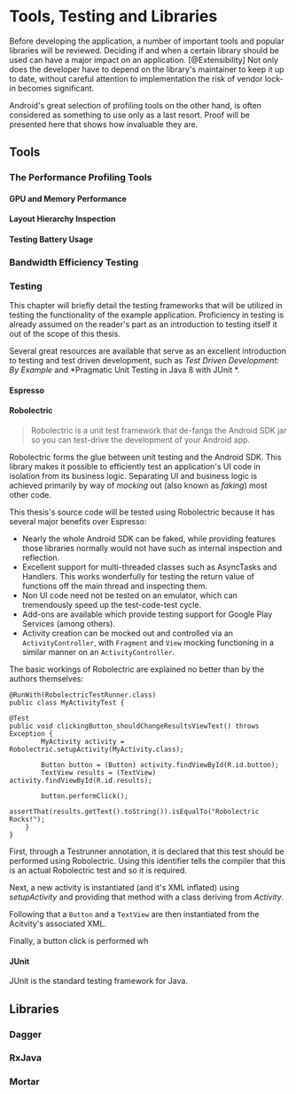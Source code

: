 
# Tools, Testing and Libraries

Before developing the application, a number of important tools and popular libraries will be reviewed.
Deciding if and when a certain library should be used can have a major impact on an application. [@Extensibility]
Not only does the developer have to depend on the library's maintainer to keep it up to date, without careful attention to implementation the risk of vendor lock-in becomes significant.

Android's great selection of profiling tools on the other hand, is often considered as something to use only as a last resort. Proof will be presented here that shows how invaluable they are.

## Tools

### The Performance Profiling Tools

#### GPU and Memory Performance

#### Layout Hierarchy Inspection

#### Testing Battery Usage

### Bandwidth Efficiency Testing

### Testing

This chapter will briefly detail the testing frameworks that will be utilized in testing the functionality of the example application. Proficiency in testing is already assumed on the reader's part as an introduction to testing itself it out of the scope of this thesis.

Several great resources are available that serve as an excellent introduction to testing and test driven development, such as *Test Driven Development: By Example* and *Pragmatic Unit Testing in Java 8 with JUnit *.

#### Espresso

#### Robolectric

>Robolectric is a unit test framework that de-fangs the Android SDK jar so you can test-drive the development of your Android app.

Robolectric forms the glue between unit testing and the Android SDK. This library makes it possible to efficiently test an application's UI code in isolation from its business logic. Separating UI and business logic is achieved primarily by way of *mocking* out (also known as *faking*) most other code.

This thesis's source code will be tested using Robolectric because it has several major benefits over Espresso:

* Nearly the whole Android SDK can be faked, while providing features those libraries normally would not have such as internal inspection and reflection.
* Excellent support for multi-threaded classes such as AsyncTasks and Handlers. This works wonderfully for testing the return value of functions off the main thread and inspecting them.
* Non UI code need not be tested on an emulator, which can tremendously speed up the test-code-test cycle.
* Add-ons are available which provide testing support for Google Play Services (among others).
* Activity creation can be mocked out and controlled via an `ActivityController`, with `Fragment` and `View` mocking functioning in a similar manner on an `ActivityController`.  

The basic workings of Robolectric are explained no better than by the authors themselves:

    @RunWith(RobolectricTestRunner.class)
    public class MyActivityTest {

    @Test
    public void clickingButton_shouldChangeResultsViewText() throws Exception {
            MyActivity activity = Robolectric.setupActivity(MyActivity.class);

            Button button = (Button) activity.findViewById(R.id.button);
            TextView results = (TextView) activity.findViewById(R.id.results);

            button.performClick();
            assertThat(results.getText().toString()).isEqualTo("Robolectric Rocks!");
        }
    }

First, through a Testrunner annotation, it is declared that this test should be performed using Robolectric. Using this identifier tells the compiler that this is an actual Robolectric test and so it is required.

Next, a new activity is instantiated (and it's XML inflated) using *setupActivity* and providing that method with a class deriving from *Activity*.

Following that a `Button` and a `TextView` are then instantiated from the Acitvity's associated XML.

Finally, a button click is performed wh

#### JUnit

JUnit is the standard testing framework for Java.

## Libraries

### Dagger

### RxJava

### Mortar
